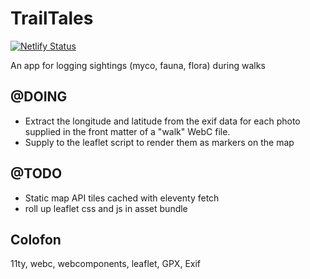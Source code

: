 # TrailTales

[![Netlify Status](https://api.netlify.com/api/v1/badges/5e4e6ee4-8fcf-4404-aa58-e2e635710ded/deploy-status)](https://app.netlify.com/sites/trail-tales/deploys)

An app for logging sightings (myco, fauna, flora) during walks

## @DOING

- Extract the longitude and latitude from the exif data for each photo supplied in the front matter of a "walk" WebC file.
- Supply to the leaflet script to render them as markers on the map


## @TODO

- Static map API tiles cached with eleventy fetch
- roll up leaflet css and js in asset bundle

## Colofon
11ty, webc, webcomponents, leaflet,
GPX, Exif
